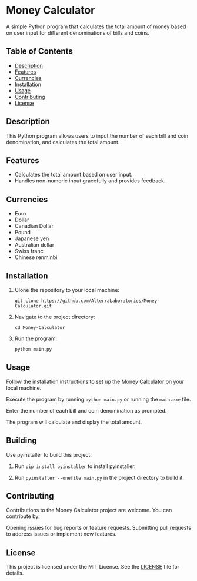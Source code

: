 # Money Calculator

A simple Python program that calculates the total amount of money based on user input for different denominations of bills and coins.

## Table of Contents

- [Description](#description)
- [Features](#features)
- [Currencies](#currencies)
- [Installation](#installation)
- [Usage](#usage)
- [Contributing](#contributing)
- [License](#license)

## Description

This Python program allows users to input the number of each bill and coin denomination, and calculates the total amount.

## Features

- Calculates the total amount based on user input.
- Handles non-numeric input gracefully and provides feedback.

## Currencies

- Euro
- Dollar
- Canadian Dollar
- Pound
- Japanese yen
- Australian dollar 
- Swiss franc 
- Chinese renminbi 


## Installation

1. Clone the repository to your local machine:

   ```git clone https://github.com/AlterraLaboratories/Money-Calculator.git```

2. Navigate to the project directory:
   
   ```cd Money-Calculator```
   
3. Run the program:

   ```python main.py```

## Usage
Follow the installation instructions to set up the Money Calculator on your local machine.

Execute the program by running `python main.py` or running the `main.exe` file.

Enter the number of each bill and coin denomination as prompted.

The program will calculate and display the total amount.

## Building
Use pyinstaller to build this project.

1. Run ```pip install pyinstaller``` to install pyinstaller.

2. Run ```pyinstaller --onefile main.py``` in the project directory to build it.

## Contributing
Contributions to the Money Calculator project are welcome. You can contribute by:

Opening issues for bug reports or feature requests.
Submitting pull requests to address issues or implement new features.

## License
This project is licensed under the MIT License. See the [LICENSE](LICENSE) file for details.

   
